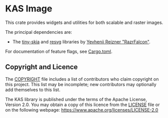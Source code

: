 KAS Image
=========

This crate provides widgets and utilities for both scalable and raster images.

The principal dependencies are:

-   The [tiny-skia] and [resvg] libraries by [Yevhenii Reizner "RazrFalcon"](https://github.com/RazrFalcon/).

[tiny-skia]: https://crates.io/crates/tiny-skia
[resvg]: https://crates.io/crates/resvg

For documentation of feature flags, see [Cargo.toml](Cargo.toml).


Copyright and Licence
-------

The [COPYRIGHT](COPYRIGHT) file includes a list of contributors who claim
copyright on this project. This list may be incomplete; new contributors may
optionally add themselves to this list.

The KAS library is published under the terms of the Apache License, Version 2.0.
You may obtain a copy of this licence from the [LICENSE](LICENSE) file or on
the following webpage: <https://www.apache.org/licenses/LICENSE-2.0>
